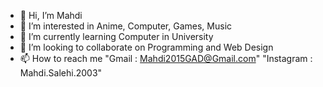 - 👋 Hi, I’m Mahdi
- 👀 I’m interested in Anime, Computer, Games, Music
- 🌱 I’m currently learning Computer in University
- 💞️ I’m looking to collaborate on Programming and Web Design
- 📫 How to reach me "Gmail : Mahdi2015GAD@Gmail.com" "Instagram : Mahdi.Salehi.2003"

<!---
Mahdi-Salehi-14/Mahdi-Salehi-14 is a ✨ special ✨ repository because its `README.md` (this file) appears on your GitHub profile.
You can click the Preview link to take a look at your changes.
--->
